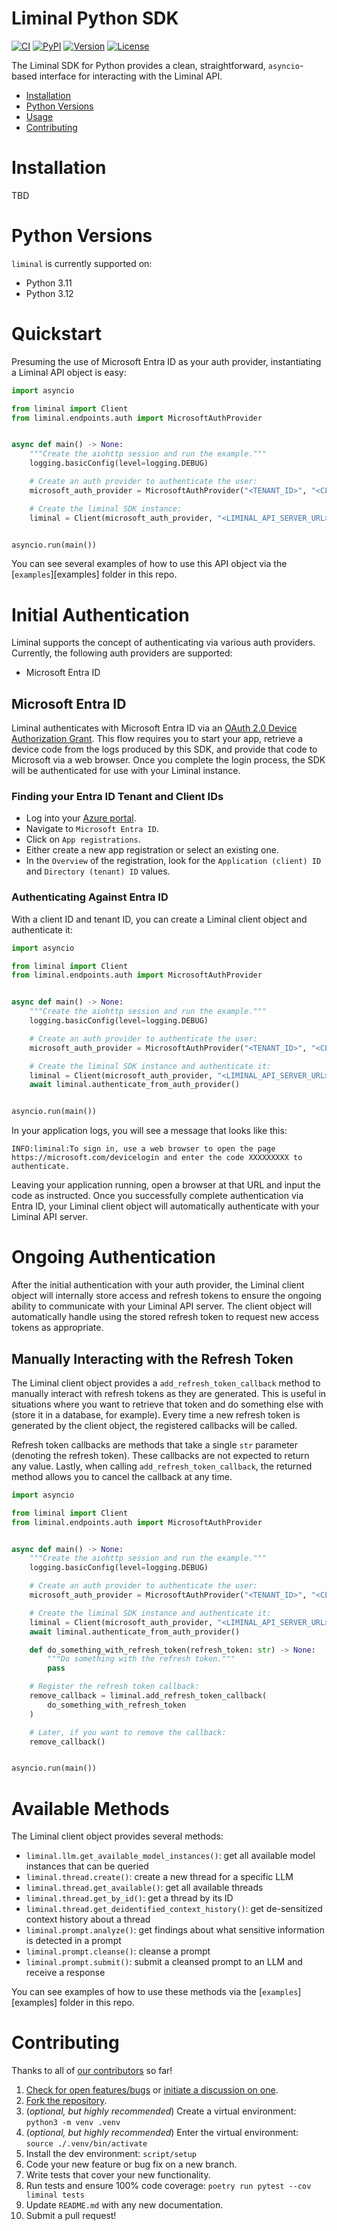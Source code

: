 # Liminal Python SDK

[![CI][ci-badge]][ci]
[![PyPI][pypi-badge]][pypi]
[![Version][version-badge]][version]
[![License][license-badge]][license]

The Liminal SDK for Python provides a clean, straightforward, `asyncio`-based interface
for interacting with the Liminal API.

- [Installation](#installation)
- [Python Versions](#python-versions)
- [Usage](#usage)
- [Contributing](#contributing)

# Installation

TBD

# Python Versions

`liminal` is currently supported on:

- Python 3.11
- Python 3.12

# Quickstart

Presuming the use of Microsoft Entra ID as your auth provider, instantiating a Liminal
API object is easy:

```python
import asyncio

from liminal import Client
from liminal.endpoints.auth import MicrosoftAuthProvider


async def main() -> None:
    """Create the aiohttp session and run the example."""
    logging.basicConfig(level=logging.DEBUG)

    # Create an auth provider to authenticate the user:
    microsoft_auth_provider = MicrosoftAuthProvider("<TENANT_ID>", "<CLIENT_ID>")

    # Create the liminal SDK instance:
    liminal = Client(microsoft_auth_provider, "<LIMINAL_API_SERVER_URL>")


asyncio.run(main())
```

You can see several examples of how to use this API object via the [`examples`][examples]
folder in this repo.

# Initial Authentication

Liminal supports the concept of authenticating via various auth providers. Currently,
the following auth providers are supported:

- Microsoft Entra ID

## Microsoft Entra ID

Liminal authenticates with Microsoft Entra ID via an
[OAuth 2.0 Device Authorization Grant][oauth-device-auth-grant]. This flow requires you
to start your app, retrieve a device code from the logs produced by this SDK, and
provide that code to Microsoft via a web browser. Once you complete the login process,
the SDK will be authenticated for use with your Liminal instance.

### Finding your Entra ID Tenant and Client IDs

- Log into your [Azure portal][azure-portal].
- Navigate to `Microsoft Entra ID`.
- Click on `App registrations`.
- Either create a new app registration or select an existing one.
- In the `Overview` of the registration, look for the `Application (client) ID` and
  `Directory (tenant) ID` values.

### Authenticating Against Entra ID

With a client ID and tenant ID, you can create a Liminal client object and authenticate
it:

```python
import asyncio

from liminal import Client
from liminal.endpoints.auth import MicrosoftAuthProvider


async def main() -> None:
    """Create the aiohttp session and run the example."""
    logging.basicConfig(level=logging.DEBUG)

    # Create an auth provider to authenticate the user:
    microsoft_auth_provider = MicrosoftAuthProvider("<TENANT_ID>", "<CLIENT_ID>")

    # Create the liminal SDK instance and authenticate it:
    liminal = Client(microsoft_auth_provider, "<LIMINAL_API_SERVER_URL>")
    await liminal.authenticate_from_auth_provider()


asyncio.run(main())
```

In your application logs, you will see a message that looks like this:

```
INFO:liminal:To sign in, use a web browser to open the page
https://microsoft.com/devicelogin and enter the code XXXXXXXXX to authenticate.
```

Leaving your application running, open a browser at that URL and input the code as
instructed. Once you successfully complete authentication via Entra ID, your Liminal
client object will automatically authenticate with your Liminal API server.

# Ongoing Authentication

After the initial authentication with your auth provider, the Liminal client object will
internally store access and refresh tokens to ensure the ongoing ability to communicate
with your Liminal API server. The client object will automatically handle using the
stored refresh token to request new access tokens as appropriate.

## Manually Interacting with the Refresh Token

The Liminal client object provides a `add_refresh_token_callback` method to manually
interact with refresh tokens as they are generated. This is useful in situations where
you want to retrieve that token and do something else with (store it in a database, for
example). Every time a new refresh token is generated by the client object, the
registered callbacks will be called.

Refresh token callbacks are methods that take a single `str` parameter (denoting the
refresh token). These callbacks are not expected to return any value. Lastly, when
calling `add_refresh_token_callback`, the returned method allows you to cancel the
callback at any time.

```python
import asyncio

from liminal import Client
from liminal.endpoints.auth import MicrosoftAuthProvider


async def main() -> None:
    """Create the aiohttp session and run the example."""
    logging.basicConfig(level=logging.DEBUG)

    # Create an auth provider to authenticate the user:
    microsoft_auth_provider = MicrosoftAuthProvider("<TENANT_ID>", "<CLIENT_ID>")

    # Create the liminal SDK instance and authenticate it:
    liminal = Client(microsoft_auth_provider, "<LIMINAL_API_SERVER_URL>")
    await liminal.authenticate_from_auth_provider()

    def do_something_with_refresh_token(refresh_token: str) -> None:
        """Do something with the refresh token."""
        pass

    # Register the refresh token callback:
    remove_callback = liminal.add_refresh_token_callback(
        do_something_with_refresh_token
    )

    # Later, if you want to remove the callback:
    remove_callback()


asyncio.run(main())
```

# Available Methods

The Liminal client object provides several methods:

- `liminal.llm.get_available_model_instances()`: get all available model instances that can be queried
- `liminal.thread.create()`: create a new thread for a specific LLM
- `liminal.thread.get_available()`: get all available threads
- `liminal.thread.get_by_id()`: get a thread by its ID
- `liminal.thread.get_deidentified_context_history()`: get de-sensitized context history
  about a thread
- `liminal.prompt.analyze()`: get findings about what sensitive information is detected in
  a prompt
- `liminal.prompt.cleanse()`: cleanse a prompt
- `liminal.prompt.submit()`: submit a cleansed prompt to an LLM and receive a response

You can see examples of how to use these methods via the [`examples`][examples] folder in
this repo.

# Contributing

Thanks to all of [our contributors][contributors] so far!

1. [Check for open features/bugs][issues] or [initiate a discussion on one][new-issue].
2. [Fork the repository][fork].
3. (_optional, but highly recommended_) Create a virtual environment: `python3 -m venv .venv`
4. (_optional, but highly recommended_) Enter the virtual environment: `source ./.venv/bin/activate`
5. Install the dev environment: `script/setup`
6. Code your new feature or bug fix on a new branch.
7. Write tests that cover your new functionality.
8. Run tests and ensure 100% code coverage: `poetry run pytest --cov liminal tests`
9. Update `README.md` with any new documentation.
10. Submit a pull request!

[azure-portal]: https://portal.azure.com
[ci-badge]: https://github.com/liminal-ai-security/liminal-sdk-python/workflows/CI/badge.svg
[ci]: https://github.com/liminal-ai-security/liminal-sdk-python/actions
[contributors]: https://github.com/liminal-ai-security/liminal-sdk-python/graphs/contributors
[fork]: https://github.com/liminal-ai-security/liminal-sdk-python/fork
[issues]: https://github.com/liminal-ai-security/liminal-sdk-python/issues
[license-badge]: https://img.shields.io/pypi/l/aionotion.svg
[license]: https://github.com/liminal-ai-security/liminal-sdk-python/blob/main/LICENSE
[new-issue]: https://github.com/liminal-ai-security/liminal-sdk-python/issues/new
[notion]: https://getnotion.com
[oauth-device-auth-grant]: https://oauth.net/2/grant-types/device-code/
[pypi-badge]: https://img.shields.io/pypi/v/aionotion.svg
[pypi]: https://pypi.python.org/pypi/aionotion
[version-badge]: https://img.shields.io/pypi/pyversions/aionotion.svg
[version]: https://pypi.python.org/pypi/aionotion
